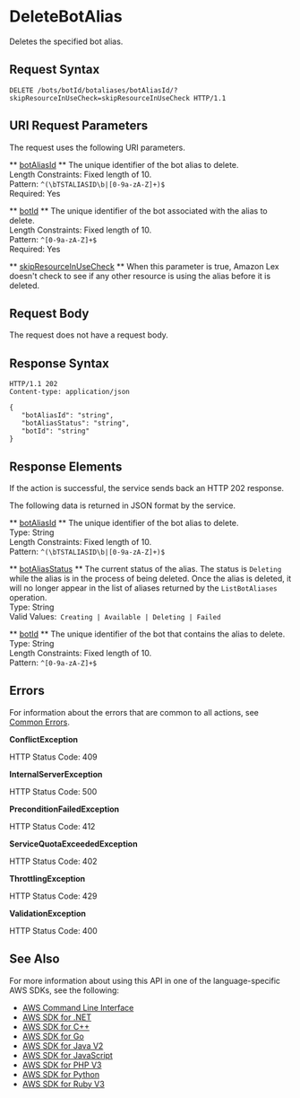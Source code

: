 # DeleteBotAlias<a name="API_DeleteBotAlias"></a>

Deletes the specified bot alias\.

## Request Syntax<a name="API_DeleteBotAlias_RequestSyntax"></a>

```
DELETE /bots/botId/botaliases/botAliasId/?skipResourceInUseCheck=skipResourceInUseCheck HTTP/1.1
```

## URI Request Parameters<a name="API_DeleteBotAlias_RequestParameters"></a>

The request uses the following URI parameters\.

 ** [botAliasId](#API_DeleteBotAlias_RequestSyntax) **   <a name="lexv2-DeleteBotAlias-request-botAliasId"></a>
The unique identifier of the bot alias to delete\.  
Length Constraints: Fixed length of 10\.  
Pattern: `^(\bTSTALIASID\b|[0-9a-zA-Z]+)$`   
Required: Yes

 ** [botId](#API_DeleteBotAlias_RequestSyntax) **   <a name="lexv2-DeleteBotAlias-request-botId"></a>
The unique identifier of the bot associated with the alias to delete\.  
Length Constraints: Fixed length of 10\.  
Pattern: `^[0-9a-zA-Z]+$`   
Required: Yes

 ** [skipResourceInUseCheck](#API_DeleteBotAlias_RequestSyntax) **   <a name="lexv2-DeleteBotAlias-request-skipResourceInUseCheck"></a>
When this parameter is true, Amazon Lex doesn't check to see if any other resource is using the alias before it is deleted\.

## Request Body<a name="API_DeleteBotAlias_RequestBody"></a>

The request does not have a request body\.

## Response Syntax<a name="API_DeleteBotAlias_ResponseSyntax"></a>

```
HTTP/1.1 202
Content-type: application/json

{
   "botAliasId": "string",
   "botAliasStatus": "string",
   "botId": "string"
}
```

## Response Elements<a name="API_DeleteBotAlias_ResponseElements"></a>

If the action is successful, the service sends back an HTTP 202 response\.

The following data is returned in JSON format by the service\.

 ** [botAliasId](#API_DeleteBotAlias_ResponseSyntax) **   <a name="lexv2-DeleteBotAlias-response-botAliasId"></a>
The unique identifier of the bot alias to delete\.  
Type: String  
Length Constraints: Fixed length of 10\.  
Pattern: `^(\bTSTALIASID\b|[0-9a-zA-Z]+)$` 

 ** [botAliasStatus](#API_DeleteBotAlias_ResponseSyntax) **   <a name="lexv2-DeleteBotAlias-response-botAliasStatus"></a>
The current status of the alias\. The status is `Deleting` while the alias is in the process of being deleted\. Once the alias is deleted, it will no longer appear in the list of aliases returned by the `ListBotAliases` operation\.  
Type: String  
Valid Values:` Creating | Available | Deleting | Failed` 

 ** [botId](#API_DeleteBotAlias_ResponseSyntax) **   <a name="lexv2-DeleteBotAlias-response-botId"></a>
The unique identifier of the bot that contains the alias to delete\.  
Type: String  
Length Constraints: Fixed length of 10\.  
Pattern: `^[0-9a-zA-Z]+$` 

## Errors<a name="API_DeleteBotAlias_Errors"></a>

For information about the errors that are common to all actions, see [Common Errors](CommonErrors.md)\.

 **ConflictException**   
  
HTTP Status Code: 409

 **InternalServerException**   
  
HTTP Status Code: 500

 **PreconditionFailedException**   
  
HTTP Status Code: 412

 **ServiceQuotaExceededException**   
  
HTTP Status Code: 402

 **ThrottlingException**   
  
HTTP Status Code: 429

 **ValidationException**   
  
HTTP Status Code: 400

## See Also<a name="API_DeleteBotAlias_SeeAlso"></a>

For more information about using this API in one of the language\-specific AWS SDKs, see the following:
+  [AWS Command Line Interface](https://docs.aws.amazon.com/goto/aws-cli/models.lex.v2-2020-08-07/DeleteBotAlias) 
+  [AWS SDK for \.NET](https://docs.aws.amazon.com/goto/DotNetSDKV3/models.lex.v2-2020-08-07/DeleteBotAlias) 
+  [AWS SDK for C\+\+](https://docs.aws.amazon.com/goto/SdkForCpp/models.lex.v2-2020-08-07/DeleteBotAlias) 
+  [AWS SDK for Go](https://docs.aws.amazon.com/goto/SdkForGoV1/models.lex.v2-2020-08-07/DeleteBotAlias) 
+  [AWS SDK for Java V2](https://docs.aws.amazon.com/goto/SdkForJavaV2/models.lex.v2-2020-08-07/DeleteBotAlias) 
+  [AWS SDK for JavaScript](https://docs.aws.amazon.com/goto/AWSJavaScriptSDK/models.lex.v2-2020-08-07/DeleteBotAlias) 
+  [AWS SDK for PHP V3](https://docs.aws.amazon.com/goto/SdkForPHPV3/models.lex.v2-2020-08-07/DeleteBotAlias) 
+  [AWS SDK for Python](https://docs.aws.amazon.com/goto/boto3/models.lex.v2-2020-08-07/DeleteBotAlias) 
+  [AWS SDK for Ruby V3](https://docs.aws.amazon.com/goto/SdkForRubyV3/models.lex.v2-2020-08-07/DeleteBotAlias) 